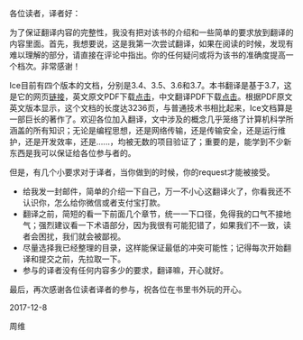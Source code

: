 各位读者，译者好：

为了保证翻译内容的完整性，我没有把对该书的介绍和一些简单的要求放到翻译的内容里面。首先，我想要说，这是我第一次尝试翻译，如果在阅读的时候，发现有难以理解的部分，请直接在评论中指出。你的任何疑问或将为该书的准确度提高一个档次。非常感谢！

Ice目前有四个版本的文档，分别是3.4、3.5、3.6和3.7。本书翻译是基于3.7，这是它的网页[链接](https://doc.zeroc.com/display/Ice37/)，英文原文PDF下载[点击](https://zeroc.com/download/Ice/3.7/Ice-3.7.0.pdf)，中文翻译PDF下载[点击](https://www.gitbook.com/download/pdf/book/weiofcn/ice-manual-cn)。根据PDF原文英文版本显示，这个文档的长度达3236页，与普通技术书相比起来，Ice文档算是一部巨长的著作了。欢迎各位加入翻译，文中涉及的概念几乎笼络了计算机科学所涵盖的所有知识；无论是编程思想，还是网络传输，还是传输安全，还是运行维护，还是开发效率，还是......，均被无数的项目验证了；重要的是，能学到不少新东西是我可以保证给各位参与者的。

但是，有几个小要求对于译者，当你做到的时候，你的request才能被接受。

- 给我发一封邮件，简单的介绍一下自己，万一不小心这翻译火了，你看我还不认识你，怎么给你微信或者支付宝打款。
- 翻译之前，简短的看一下前面几个章节，统一一下口径，免得我的口气不接地气；强烈建议看一下术语部分，因为我很有可能犯错了，如果我们不一致，读者会困扰，我们就会被鄙视。
- 尽量选择我已经整理的目录，这样能保证最低的冲突可能性；记得每次开始翻译和提交之前，先拉取一下。
- 参与的译者没有任何内容多少的要求，翻译嘛，开心就好。

最后，再次感谢各位读者译者的参与，祝各位在书里书外玩的开心。

2017-12-8

周维

